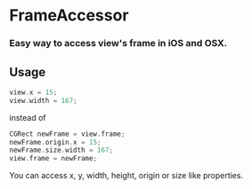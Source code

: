 # FrameAccessor

### Easy way to access view's frame in iOS and OSX.

## Usage

```cpp
view.x = 15;
view.width = 167;
```

instead of

```cpp
CGRect newFrame = view.frame;
newFrame.origin.x = 15;
newFrame.size.width = 167;
view.frame = newFrame;
```

You can access x, y, width, height, origin or size like properties.

